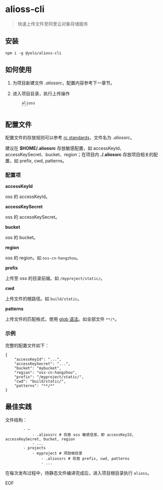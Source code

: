 # alioss-cli
> 快速上传文件至阿里云对象存储服务

## 安装
```
npm i -g @yelo/alioss-cli
```

## 如何使用
1. 为项目新建文件 *.aliossrc*，配置内容参考下一章节。
2. 进入项目目录，执行上传操作

	```sh
		alioss
		```

## 配置文件
配置文件的存放规则可以参考 [rc standards](https://github.com/dominictarr/rc#standards)，文件名为 *.aliossrc*。

建议在 **$HOME/.aliossrc** 存放敏感配置，如 accessKeyId、accessKeySecret、bucket、region；在项目内 **./.aliossrc** 存放项目相关的配置，如 prefix, cwd, patterns。


### 配置项
**accessKeyId**

oss 的 accessKeyId。


**accessKeySecret**

oss 的 accessKeySecret。


**bucket**

oss 的 bucket。


**region**

oss 的 region。如 ``oss-cn-hangzhou``。


**prefix**

上传至 oss 的目录前缀。如 ``/myproject/static/``。


**cwd**

上传文件的根路径。如 ``build/static``。


**patterns**

上传文件的匹配格式，使用 [glob 语法](https://github.com/isaacs/node-glob#glob-primer)。如全部文件 ``**/*``。


### 示例
完整的配置文件如下：
```
{
	"accessKeyId": "...",
	"accessKeySecret": "...",
	"bucket": "mybucket",
	"region": "oss-cn-hangzhou",
	"prefix": "/myproject/static/",
	"cwd": "build/static/",
	"patterns": "**/*"
}
```


## 最佳实践
文件结构：

```tree
		- ~
			- .aliossrc # 存放 oss 敏感信息，即 accessKeyId, accessKeySecret, bucket, region
			- ...
		- projects
			- myproject # 项目根目录
				- .aliossrc # 存放 prefix, cwd, patterns
				- ...
```

在每次发布过程中，待静态文件编译完成后，进入项目根目录执行 ``alioss``。

EOF
